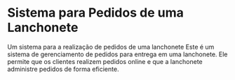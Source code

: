# Sistema para Pedidos de uma Lanchonete
Um sistema para a realização de pedidos de uma lanchonete
Este é um sistema de gerenciamento de pedidos para entrega em uma lanchonete. Ele permite que os clientes realizem pedidos online e que a lanchonete administre pedidos de forma eficiente.
